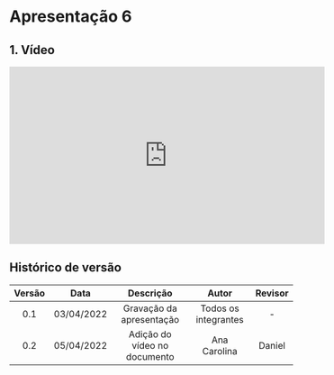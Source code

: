 # Apresentação 6

## 1. Vídeo 
<iframe width="560" height="315" src="https://www.youtube.com/embed/TXRfPi7ScEc" title="YouTube video player" frameborder="0" allow="accelerometer; autoplay; clipboard-write; encrypted-media; gyroscope; picture-in-picture" allowfullscreen></iframe>


## Histórico de versão

| Versão | Data       | Descrição                       | Autor                | Revisor              |
| :------: | :----------: | :-------------------------------: | :--------------------: | :--------------------: |
| 0.1    | 03/04/2022 | Gravação da apresentação        | Todos os integrantes | -                    |
| 0.2    | 05/04/2022 | Adição do vídeo no documento    | Ana Carolina         | Daniel               |

